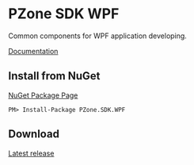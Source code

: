 # PZone SDK WPF
Common components for WPF application developing.

<a href="https://zooy.github.io/PZone.SDK.WPF/" target="_blank">Documentation</a>

## Install from NuGet

<a href="https://preview.nuget.org/packages/PZone.SDK.WPF/" target="_blank">NuGet Package Page</a>

```
PM> Install-Package PZone.SDK.WPF
```

## Download

<a href="https://github.com/ZooY/PZone.SDK.WPF/releases" target="_blank">Latest release</a> 
